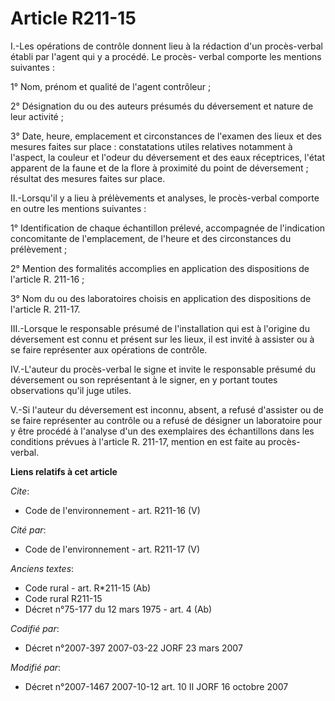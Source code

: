 # Article R211-15

I.-Les opérations de contrôle donnent lieu à la rédaction d'un procès-verbal établi par l'agent qui y a procédé. Le procès-
verbal comporte les mentions suivantes : 

1° Nom, prénom et qualité de l'agent contrôleur ; 

2° Désignation du ou des auteurs présumés du déversement et nature de leur activité ; 

3° Date, heure, emplacement et circonstances de l'examen des lieux et des mesures faites sur place : constatations utiles
relatives notamment à l'aspect, la couleur et l'odeur du déversement et des eaux réceptrices, l'état apparent de la faune et
de la flore à proximité du point de déversement ; résultat des mesures faites sur place. 

II.-Lorsqu'il y a lieu à prélèvements et analyses, le procès-verbal comporte en outre les mentions suivantes : 

1° Identification de chaque échantillon prélevé, accompagnée de l'indication concomitante de l'emplacement, de l'heure et des
circonstances du prélèvement ; 

2° Mention des formalités accomplies en application des dispositions de l'article R. 211-16 ; 

3° Nom du ou des laboratoires choisis en application des dispositions de l'article R. 211-17. 

III.-Lorsque le responsable présumé de l'installation qui est à l'origine du déversement est connu et présent sur les lieux,
il est invité à assister ou à se faire représenter aux opérations de contrôle. 

IV.-L'auteur du procès-verbal le signe et invite le responsable présumé du déversement ou son représentant à le signer, en y
portant toutes observations qu'il juge utiles. 

V.-Si l'auteur du déversement est inconnu, absent, a refusé d'assister ou de se faire représenter au contrôle ou a refusé de
désigner un laboratoire pour y être procédé à l'analyse d'un des exemplaires des échantillons dans les conditions prévues à
l'article R. 211-17, mention en est faite au procès-verbal.

**Liens relatifs à cet article**

_Cite_:

  - Code de l'environnement - art. R211-16 (V)

_Cité par_:

  - Code de l'environnement - art. R211-17 (V)

_Anciens textes_:

  - Code rural - art. R*211-15 (Ab)
  - Code rural R211-15
  - Décret n°75-177 du 12 mars 1975 - art. 4 (Ab)

_Codifié par_:

  - Décret n°2007-397 2007-03-22 JORF 23 mars 2007

_Modifié par_:

  - Décret n°2007-1467 2007-10-12 art. 10 II JORF 16 octobre 2007
